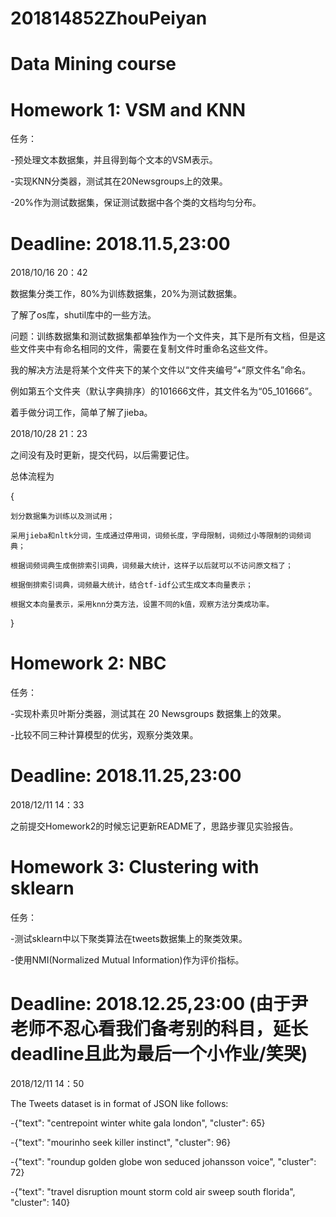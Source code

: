 # 201814852ZhouPeiyan
# Data Mining course
# Homework 1: VSM and KNN
任务：

   -预处理文本数据集，并且得到每个文本的VSM表示。
   
   -实现KNN分类器，测试其在20Newsgroups上的效果。
   
   -20%作为测试数据集，保证测试数据中各个类的文档均匀分布。
   
# Deadline: 2018.11.5,23:00

2018/10/16 20：42

  数据集分类工作，80%为训练数据集，20%为测试数据集。
  
  了解了os库，shutil库中的一些方法。
  
  问题：训练数据集和测试数据集都单独作为一个文件夹，其下是所有文档，但是这些文件夹中有命名相同的文件，需要在复制文件时重命名这些文件。
  
  我的解决方法是将某个文件夹下的某个文件以“文件夹编号”+“原文件名”命名。
  
  例如第五个文件夹（默认字典排序）的101666文件，其文件名为“05_101666”。
  
  着手做分词工作，简单了解了jieba。

2018/10/28 21：23

  之间没有及时更新，提交代码，以后需要记住。
  
  总体流程为
  
  {
  
    划分数据集为训练以及测试用；
    
    采用jieba和nltk分词，生成通过停用词，词频长度，字母限制，词频过小等限制的词频词典；
    
    根据词频词典生成倒排索引词典，词频最大统计，这样子以后就可以不访问原文档了；
    
    根据倒排索引词典，词频最大统计，结合tf-idf公式生成文本向量表示；
    
    根据文本向量表示，采用knn分类方法，设置不同的k值，观察方法分类成功率。
    
  }
  
# Homework 2: NBC
任务：

   -实现朴素贝叶斯分类器，测试其在 20 Newsgroups 数据集上的效果。
   
   -比较不同三种计算模型的优劣，观察分类效果。
   
# Deadline: 2018.11.25,23:00

2018/12/11 14：33
  
  之前提交Homework2的时候忘记更新README了，思路步骤见实验报告。
  
# Homework 3: Clustering with sklearn
任务：

   -测试sklearn中以下聚类算法在tweets数据集上的聚类效果。
   
   -使用NMI(Normalized Mutual Information)作为评价指标。
   
# Deadline: 2018.12.25,23:00 (由于尹老师不忍心看我们备考别的科目，延长deadline且此为最后一个小作业/笑哭)

2018/12/11 14：50

  The Tweets dataset is in format of JSON like follows:
  
  -{"text": "centrepoint winter white gala london", "cluster": 65}
  
  -{"text": "mourinho seek killer instinct", "cluster": 96}
  
  -{"text": "roundup golden globe won seduced johansson voice", "cluster": 72}
  
  -{"text": "travel disruption mount storm cold air sweep south florida", "cluster": 140}

